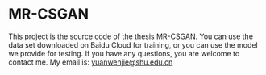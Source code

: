# MR-CSGAN
This project is the source code of the thesis MR-CSGAN. 
You can use the data set downloaded on Baidu Cloud for training, 
or you can use the model we provide for testing. 
If you have any questions, you are welcome to contact me. 
My email is: yuanwenjie@shu.edu.cn
